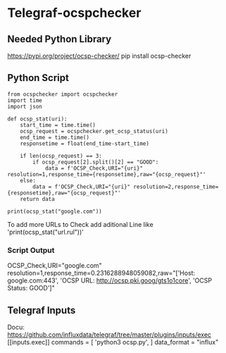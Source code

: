 # Telegraf-ocspchecker

## Needed Python Library

https://pypi.org/project/ocsp-checker/
pip install ocsp-checker

## Python Script
```
from ocspchecker import ocspchecker
import time
import json

def ocsp_stat(uri):
    start_time = time.time()
    ocsp_request = ocspchecker.get_ocsp_status(uri)
    end_time = time.time()
    responsetime = float(end_time-start_time)
    
    if len(ocsp_request) == 3:
        if ocsp_request[2].split()[2] == "GOOD":
            data = f'OCSP_Check,URI="{uri}" resolution=1,response_time={responsetime},raw="{ocsp_request}"'
    else:
        data = f'OCSP_Check,URI="{uri}" resolution=2,response_time={responsetime},raw="{ocsp_request}"' 
    return data
    
print(ocsp_stat("google.com"))
```

To add more URLs to Check add aditional Line like 'print(ocsp_stat("url.rul"))'

### Script Output
OCSP_Check,URI="google.com" resolution=1,response_time=0.2316288948059082,raw="['Host: google.com:443', 'OCSP URL: http://ocsp.pki.goog/gts1o1core', 'OCSP Status: GOOD']"


## Telegraf Inputs
Docu: https://github.com/influxdata/telegraf/tree/master/plugins/inputs/exec
[[inputs.exec]]
  commands = [
    'python3 ocsp.py',
  ]
 data_format = "influx"
